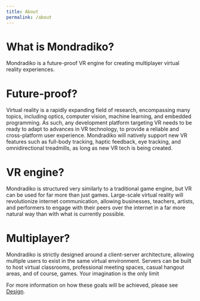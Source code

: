 ```yaml
---
title: About
permalink: /about
---
```


# What is Mondradiko?

Mondradiko is a future-proof VR engine for creating multiplayer virtual reality experiences.

# Future-proof?
Virtual reality is a rapidly expanding field of research, encompassing many topics, including optics, computer vision, machine learning, and embedded programming. As such, any development platform targeting VR needs to be ready to adapt to advances in VR technology, to provide a reliable and cross-platform user experience. Mondradiko will natively support new VR features such as full-body tracking, haptic feedback, eye tracking, and omnidirectional treadmills, as long as new VR tech is being created.

# VR engine?
Mondradiko is structured very similarly to a traditional game engine, but VR can be used for far more than just games. Large-scale virtual reality will revolutionize internet communication, allowing businesses, teachers, artists, and performers to engage with their peers over the internet in a far more natural way than with what is currently possible.

# Multiplayer?
Mondradiko is strictly designed around a client-server architecture, allowing multiple users to exist in the same virtual environment. Servers can be built to host virtual classrooms, professional meeting spaces, casual hangout areas, and of course, games. Your imagination is the only limit

For more information on how these goals will be achieved, please see [Design](/mondradiko/design).
